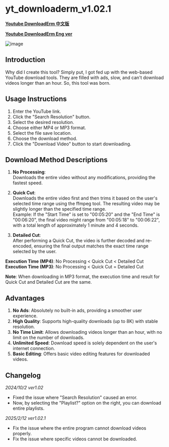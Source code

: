# yt_downloaderm_v1.02.1

**[Youtube DownloadErm 中文版](https://hackmd.io/@luouo/rk6KPN0qA)**

**[Youtube DownloadErm Eng ver](https://hackmd.io/@luouo/rJrqq17C0)**

![image](https://github.com/user-attachments/assets/83cca4a6-2cb8-49c6-a87f-38ec45165dae)

## Introduction
Why did I create this tool? Simply put, I got fed up with the web-based YouTube download tools. They are filled with ads, slow, and can't download videos longer than an hour. So, this tool was born.

## Usage Instructions

1. Enter the YouTube link.
2. Click the "Search Resolution" button.
3. Select the desired resolution.
4. Choose either MP4 or MP3 format.
5. Select the file save location.
6. Choose the download method.
7. Click the "Download Video" button to start downloading.

## Download Method Descriptions

1. **No Processing**:  
   Downloads the entire video without any modifications, providing the fastest speed.

2. **Quick Cut**:  
   Downloads the entire video first and then trims it based on the user's selected time range using the ffmpeg tool. The resulting video may be slightly longer than the specified time range.  
   Example: If the "Start Time" is set to "00:05:20" and the "End Time" is "00:06:20", the final video might range from "00:05:18" to "00:06:22", with a total length of approximately 1 minute and 4 seconds.

3. **Detailed Cut**:  
   After performing a Quick Cut, the video is further decoded and re-encoded, ensuring the final output matches the exact time range selected by the user.

**Execution Time (MP4)**: No Processing < Quick Cut < Detailed Cut  
**Execution Time (MP3)**: No Processing < Quick Cut = Detailed Cut  

**Note**: When downloading in MP3 format, the execution time and result for Quick Cut and Detailed Cut are the same.

## Advantages

1. **No Ads**: Absolutely no built-in ads, providing a smoother user experience.
2. **High Quality**: Supports high-quality downloads (up to 8K) with stable resolution.
3. **No Time Limit**: Allows downloading videos longer than an hour, with no limit on the number of downloads.
4. **Unlimited Speed**: Download speed is solely dependent on the user's internet connection.
5. **Basic Editing**: Offers basic video editing features for downloaded videos.

## Changelog 

*2024/10/2 ver1.02* 
- Fixed the issue where "Search Resolution" caused an error.
- Now, by selecting the "Playlist?" option on the right, you can download entire playlists.

*2025/2/12 ver1.02.1*
- Fix the issue where the entire program cannot download videos properly.
- Fix the issue where specific videos cannot be downloaded.
